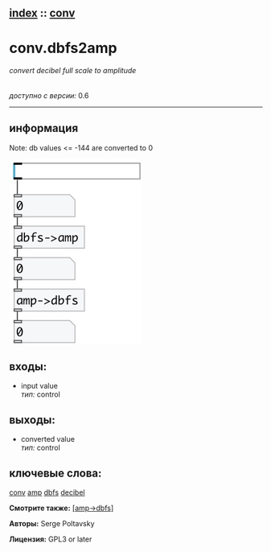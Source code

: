 [index](index.html) :: [conv](category_conv.html)
---

# conv.dbfs2amp

###### convert decibel full scale to amplitude

*доступно с версии:* 0.6

---


## информация
Note: db values &lt;= -144 are converted to 0


[![example](../examples/img/conv.dbfs2amp.jpg)](../examples/pd/conv.dbfs2amp.pd)









## входы:

* input value<br>
_тип:_ control



## выходы:

* converted value<br>
_тип:_ control



## ключевые слова:

[conv](keywords/conv.html)
[amp](keywords/amp.html)
[dbfs](keywords/dbfs.html)
[decibel](keywords/decibel.html)



**Смотрите также:**
[\[amp-&gt;dbfs\]](amp-%3Edbfs.html)




**Авторы:** Serge Poltavsky




**Лицензия:** GPL3 or later





